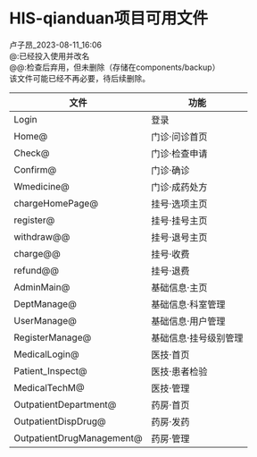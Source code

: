 # HIS-qianduan项目可用文件

卢子昂_2023-08-11_16:06  
@:已经投入使用并改名  
@@:检查后弃用，但未删除（存储在components/backup）  
该文件可能已经不再必要，待后续删除。

| 文件                        | 功能                  |
|---------------------------| --------------------- |
| Login                     | 登录                  |
| Home@                     | 门诊·问诊首页         |
| Check@                    | 门诊·检查申请         |
| Confirm@                  | 门诊·确诊             |
| Wmedicine@                | 门诊·成药处方         |
| chargeHomePage@           | 挂号·选项主页         |
| register@                 | 挂号·挂号主页         |
| withdraw@@                | 挂号·退号主页         |
| charge@@                  | 挂号·收费             |
| refund@@                  | 挂号·退费             |
| AdminMain@                | 基础信息·主页         |
| DeptManage@               | 基础信息·科室管理     |
| UserManage@               | 基础信息·用户管理     |
| RegisterManage@           | 基础信息·挂号级别管理 |
| MedicalLogin@             | 医技·首页             |
| Patient_Inspect@          | 医技·患者检验         |
| MedicalTechM@             | 医技·管理             |
| OutpatientDepartment@     | 药房·首页             |
| OutpatientDispDrug@       | 药房·发药             |
| OutpatientDrugManagement@ | 药房·管理             |